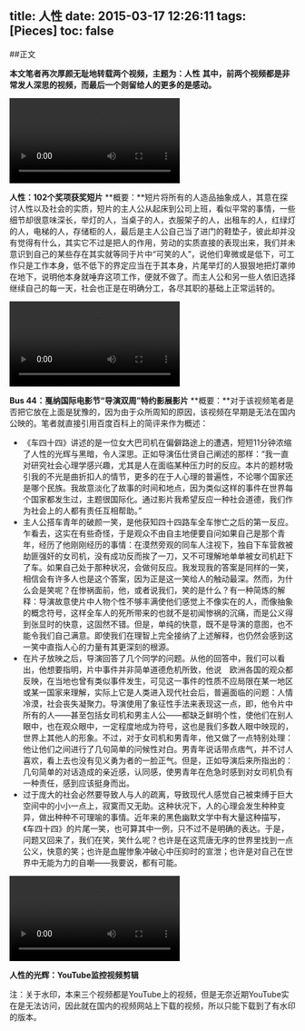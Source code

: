 title: 人性
date: 2015-03-17 12:26:11
tags: [Pieces]
toc: false
---

##正文

**本文笔者再次厚颜无耻地转载两个视频，主题为：人性**
**其中，前两个视频都是非常发人深思的视频，而最后一个则留给人的更多的是感动。**

<video controls="controls" preload="auto" src="/img/人性/a.mp4" ></video>

**人性：102个奖项获奖短片**
**概要：**短片将所有的人造品抽象成人，其意在探讨人性以及社会的实质，短片的主人公从起床到公司上班，看似平常的事情，一些细节却很意味深长，举灯的人，当桌子的人，衣服架子的人，出租车的人，红绿灯的人，电梯的人，存储柜的人，最后是主人公自己当了进门的鞋垫子，彼此却并没有觉得有什么，其实它不过是把人的作用，劳动的实质直接的表现出来，我们并未意识到自己的某些存在其实就等同于片中“可笑的人”，说他们卑微或是低下，可工作只是工作本身，低不低下的界定应当在于其本身，片尾举灯的人狠狠地把灯罩帅在地下，说明他本身就唾弃这项工作，便就不做了。而主人公和另一些人依旧选择继续自己的每一天，社会也正是在明确分工，各尽其职的基础上正常运转的。

<video controls="controls" preload="auto" src="/img/人性/b.mp4" ></video>

**Bus 44：戛纳国际电影节“导演双周”特约影展影片**
**概要：**对于该视频笔者是否把它放在上面是犹豫的，因为由于众所周知的原因，该视频在早期是无法在国内公映的。笔者就直接引用百度百科上的简评来作为概述：

* 《车四十四》讲述的是一位女大巴司机在偏僻路途上的遭遇，短短11分钟浓缩了人性的光辉与黑暗，令人深思。正如导演伍仕贤自己阐述的那样：“我一直对研究社会心理学感兴趣，尤其是人在面临某种压力时的反应。本片的题材吸引我的不光是曲折扣人的情节，更多的在于人心理的普遍性，不论哪个国家还是哪个民族。我故意淡化了故事的时间和地点，因为类似这样的事件在世界每个国家都发生过，主题很国际化。通过影片我希望反应一种社会道德，我们作为社会上的人都有责任互相帮助。”
* 主人公搭车青年的破颜一笑，是他获知四十四路车全车惨亡之后的第一反应。乍看去，这实在有些奇怪，于是观众不由自主地便要自问如果自己是那个青年，经历了他刚刚经历的事情：在漠然旁观的同车人注视下，独自下车营救被劫匪强奸的女司机，没有成功反而挨了一刀，又不可理解地单单被女司机赶下了车。如果自己处于那种状况，会做何反应。我发现我的答案是同样的一笑，相信会有许多人也是这个答案，因为正是这一笑给人的触动最深。然而，为什么会是笑呢？在惨祸面前，他，或者说我们，笑的是什么？有一种简炼的解释：导演故意使片中人物个性不够丰满使他们感觉上不像实在的人，而像抽象的概念符号，这样全车人的死所带来的也就不是初闻惨祸的沉痛，而是公义得到张显时的快意，这固然不错。但是，单纯的快意，既不是导演的意图，也不能令我们自己满意。即使我们在理智上完全接纳了上述解释，也仍然会感到这一笑中直指人心的力量有其更深刻的根源。
* 在片子放映之后，导演回答了几个同学的问题。从他的回答中，我们可以看出，他想要指明，片中事件并非简单道德危机所致，他说　欧洲各国的观众都反映，在当地也曾有类似事件发生，可见这一事件的性质不应局限在某一地区或某一国家来理解，实际上它是人类进入现代社会后，普遍面临的问题：人情冷漠，社会丧失凝聚力。导演使用了象征性手法来表现这一点，即，他令片中所有的人――甚至包括女司机和男主人公――都缺乏鲜明个性，使他们在别人眼中，也在观众眼中，一定程度地成为符号，这也是我们多数人眼中映现的，世界上其他人的形象。不过，对于女司机和男青年，他又做了一点特别处理：他让他们之间进行了几句简单的问候性对白。男青年说话带点痞气，并不讨人喜欢，看上去也没有见义勇为者的一脸正气。但是，正如导演后来所指出的：几句简单的对话造成的亲近感，认同感，使男青年在危急时感到对女司机负有一种责任，感到应该挺身而出。
* 过于庞大的社会必然要导致人与人的疏离，导致现代人感觉自己被束缚于巨大空间中的小小一点上，寂寞而又无助。这种状况下，人的心理会发生种种变异，做出种种不可理喻的事情。近年来的黑色幽默文学中有大量这种描写，《车四十四》的片尾一笑，也可算其中一例，只不过不是明确的表达。于是，问题又回来了，我们在笑，笑什么呢？也许是在这荒唐无序的世界里找到一点公义，快意的笑；也许是血腥惨象冲破心中压抑时的宣泄；也许是对自己在世界中无能为力的自嘲――我要说，都有可能。

<video controls="controls" preload="auto" src="/img/人性/c.mp4" ></video>

**人性的光辉：YouTube监控视频剪辑**

注：关于水印，本来三个视频都是YouTube上的视频，但是无奈近期YouTube实在是无法访问，因此就在国内的视频网站上下载的视频，所以只能下载到了有水印的版本。
